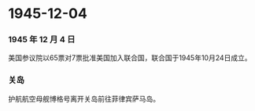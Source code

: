 # 1945-12-04

### 1945 年 12 月 4 日

美国参议院以65票对7票批准美国加入联合国，联合国于1945年10月24日成立。

### 关岛

护航航空母舰博格号离开关岛前往菲律宾萨马岛。